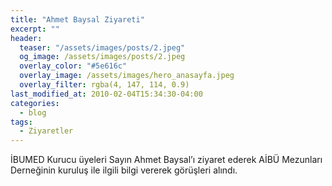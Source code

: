 ```yaml
---
title: "Ahmet Baysal Ziyareti"
excerpt: ""
header:
  teaser: "/assets/images/posts/2.jpeg"
  og_image: /assets/images/posts/2.jpeg
  overlay_color: "#5e616c"
  overlay_image: /assets/images/hero_anasayfa.jpeg
  overlay_filter: rgba(4, 147, 114, 0.9)
last_modified_at: 2010-02-04T15:34:30-04:00
categories:
  - blog
tags:
  - Ziyaretler
---
```


İBUMED Kurucu üyeleri Sayın Ahmet Baysal’ı ziyaret ederek AİBÜ Mezunları Derneğinin kuruluş ile ilgili bilgi vererek görüşleri alındı.
